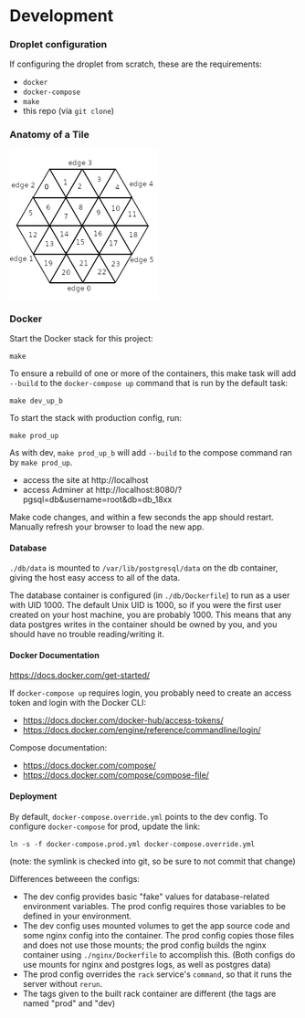 # Development

### Droplet configuration

If configuring the droplet from scratch, these are the requirements:

* `docker`
* `docker-compose`
* `make`
* this repo (via `git clone`)

### Anatomy of a Tile

![Anatomy of a Tile](/public/images/tile_anatomy.png?raw=true "Anatomy of a Tile")

### Docker

Start the Docker stack for this project:

```
make
```

To ensure a rebuild of one or more of the containers, this make task will add
`--build` to the `docker-compose up` command that is run by the default task:

```
make dev_up_b
```

To start the stack with production config, run:

```
make prod_up
```

As with dev, `make prod_up_b` will add `--build` to the compose command ran by
`make prod_up`.

* access the site at http://localhost
* access Adminer at http://localhost:8080/?pgsql=db&username=root&db=db_18xx

Make code changes, and within a few seconds the app should restart. Manually
refresh your browser to load the new app.

#### Database

`./db/data` is mounted to `/var/lib/postgresql/data` on the db container, giving
the host easy access to all of the data.

The database container is configured (in `./db/Dockerfile`) to run as a user
with UID 1000. The default Unix UID is 1000, so if you were the first user
created on your host machine, you are probably 1000. This means that any data
postgres writes in the container should be owned by you, and you should have no
trouble reading/writing it.

#### Docker Documentation

https://docs.docker.com/get-started/

If `docker-compose up` requires login, you probably need to create an access
token and login with the Docker CLI:

* https://docs.docker.com/docker-hub/access-tokens/
* https://docs.docker.com/engine/reference/commandline/login/

Compose documentation:

* https://docs.docker.com/compose/
* https://docs.docker.com/compose/compose-file/

#### Deployment

By default, `docker-compose.override.yml` points to the dev config. To configure `docker-compose` for prod, update the link:

```
ln -s -f docker-compose.prod.yml docker-compose.override.yml
```

(note: the symlink is checked into git, so be sure to not commit that change)

Differences betweeen the configs:

* The dev config provides basic "fake" values for database-related environment
  variables. The prod config requires those variables to be defined in your
  environment.
* The dev config uses mounted volumes to get the app source code and some nginx
  config into the container. The prod config copies those files and does not use
  those mounts; the prod config builds the nginx container using
  `./nginx/Dockerfile` to accomplish this. (Both configs do use mounts for nginx
  and postgres logs, as well as postgres data)
* The prod config overrides the `rack` service's `command`, so that it runs the
  server without `rerun`.
* The tags given to the built rack container are different (the tags are named
  "prod" and "dev)
